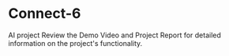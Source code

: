 # Connect-6
AI project
Review the Demo Video and Project Report for detailed information on the project's functionality.
